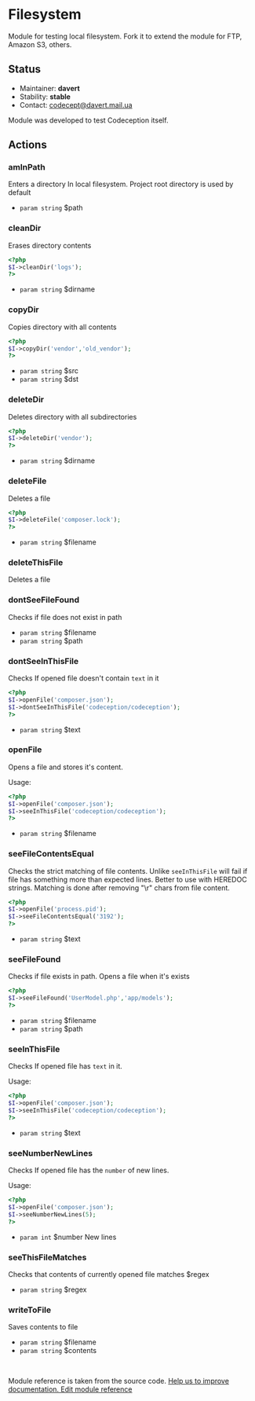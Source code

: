 # Filesystem


Module for testing local filesystem.
Fork it to extend the module for FTP, Amazon S3, others.

## Status

* Maintainer: **davert**
* Stability: **stable**
* Contact: codecept@davert.mail.ua

Module was developed to test Codeception itself.


## Actions

### amInPath
 
Enters a directory In local filesystem.
Project root directory is used by default

 * `param string` $path


### cleanDir
 
Erases directory contents

``` php
<?php
$I->cleanDir('logs');
?>
```

 * `param string` $dirname


### copyDir
 
Copies directory with all contents

``` php
<?php
$I->copyDir('vendor','old_vendor');
?>
```

 * `param string` $src
 * `param string` $dst


### deleteDir
 
Deletes directory with all subdirectories

``` php
<?php
$I->deleteDir('vendor');
?>
```

 * `param string` $dirname


### deleteFile
 
Deletes a file

``` php
<?php
$I->deleteFile('composer.lock');
?>
```

 * `param string` $filename


### deleteThisFile
 
Deletes a file


### dontSeeFileFound
 
Checks if file does not exist in path

 * `param string` $filename
 * `param string` $path


### dontSeeInThisFile
 
Checks If opened file doesn't contain `text` in it

``` php
<?php
$I->openFile('composer.json');
$I->dontSeeInThisFile('codeception/codeception');
?>
```

 * `param string` $text


### openFile
 
Opens a file and stores it's content.

Usage:

``` php
<?php
$I->openFile('composer.json');
$I->seeInThisFile('codeception/codeception');
?>
```

 * `param string` $filename


### seeFileContentsEqual
 
Checks the strict matching of file contents.
Unlike `seeInThisFile` will fail if file has something more than expected lines.
Better to use with HEREDOC strings.
Matching is done after removing "\r" chars from file content.

``` php
<?php
$I->openFile('process.pid');
$I->seeFileContentsEqual('3192');
?>
```

 * `param string` $text


### seeFileFound
 
Checks if file exists in path.
Opens a file when it's exists

``` php
<?php
$I->seeFileFound('UserModel.php','app/models');
?>
```

 * `param string` $filename
 * `param string` $path


### seeInThisFile
 
Checks If opened file has `text` in it.

Usage:

``` php
<?php
$I->openFile('composer.json');
$I->seeInThisFile('codeception/codeception');
?>
```

 * `param string` $text


### seeNumberNewLines
 
Checks If opened file has the `number` of new lines.

Usage:

``` php
<?php
$I->openFile('composer.json');
$I->seeNumberNewLines(5);
?>
```

 * `param int` $number New lines


### seeThisFileMatches
 
Checks that contents of currently opened file matches $regex

 * `param string` $regex


### writeToFile
 
Saves contents to file

 * `param string` $filename
 * `param string` $contents

<p>&nbsp;</p><div class="alert alert-warning">Module reference is taken from the source code. <a href="https://github.com/Codeception/Codeception/tree/2.3/src/Codeception/Module/Filesystem.php">Help us to improve documentation. Edit module reference</a></div>
